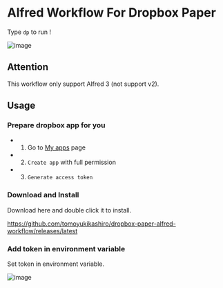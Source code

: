 # Alfred Workflow For Dropbox Paper

Type `dp` to run !

![image](https://i.gyazo.com/f08089175601d685316c6ef64e508fd7.gif)

## Attention
This workflow only support Alfred 3 (not support v2).

## Usage

### Prepare dropbox app for you

- 1. Go to [My apps](https://www.dropbox.com/developers/apps) page
- 2. `Create app` with full permission
- 3. `Generate access token`

### Download and Install

Download here and double click it to install.

https://github.com/tomoyukikashiro/dropbox-paper-alfred-workflow/releases/latest

### Add token in environment variable

Set token in environment variable.

![image](https://i.gyazo.com/a9469b373754d611b4b3c020dc542251.png)

